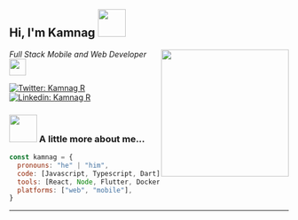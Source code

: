 <h2> Hi, I'm Kamnag <img src="https://media.giphy.com/media/2IudUHdI075HL02Pkk/giphy.gif" width="50"></h2>
<img align='right' src="https://media.giphy.com/media/143vPc6b08locw/giphy.gif" width="230">
<p><em>Full Stack Mobile and Web Developer <img src="https://media.giphy.com/media/fYSnHlufseco8Fh93Z/giphy.gif" width="30"></br> 
</em></p>

[![Twitter: Kamnag R](https://img.shields.io/twitter/follow/rkamnag?style=social)](https://twitter.com/rkamnag)
[![Linkedin: Kamnag R](https://img.shields.io/badge/-Kamnag_R-blue?style=flat-square&logo=Linkedin&logoColor=white&link=https://www.linkedin.com/in/kamnag-r/)](https://www.linkedin.com/in/kamnag-r/)

### <img src="https://media.giphy.com/media/vrxxqQbyRxYi6scCjT/giphy.gif" width="50"> A little more about me...  

```javascript
const kamnag = {
  pronouns: "he" | "him",
  code: [Javascript, Typescript, Dart],
  tools: [React, Node, Flutter, Docker],
  platforms: ["web", "mobile"],
}
```

---